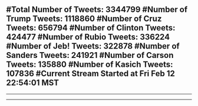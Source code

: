 #Total Number of Tweets: 3344799 
#Number of Trump Tweets: 1118860
#Number of Cruz Tweets: 656794
#Number of Clinton Tweets: 424477
#Number of Rubio Tweets: 336224
#Number of Jeb! Tweets: 322878
#Number of Sanders Tweets: 241921
#Number of Carson Tweets: 135880
#Number of Kasich Tweets: 107836
#Current Stream Started at Fri Feb 12 22:54:01 MST
---
---
---
